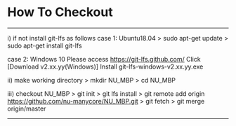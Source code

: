 # How To Checkout

---

i) if not install git-lfs as follows
  case 1: Ubuntu18.04
    > sudo apt-get update
    > sudo apt-get install git-lfs

  case 2: Windows 10
    Please access https://git-lfs.github.com/
    Click [Download v2.xx.yy(Windows)]
    Install git-lfs-windows-v2.xx.yy.exe

ii) make working directory
    > mkdir NU_MBP
    > cd NU_MBP

iii) checkout NU_MBP
    > git init
    > git lfs install
    > git remote add origin https://github.com/nu-manycore/NU_MBP.git
    > git fetch
    > git merge origin/master

---
